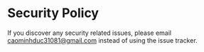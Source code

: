 # Security Policy

If you discover any security related issues, please email caominhduc31081@gmail.com instead of using the issue tracker.
